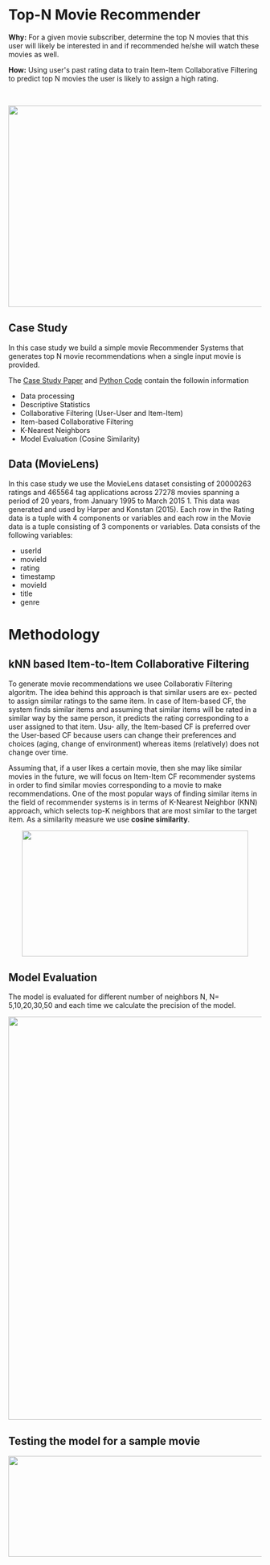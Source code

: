 # Top-N Movie Recommender

**Why:** For a given movie subscriber, determine the top N movies that this user will likely be interested in and if recommended he/she will watch these movies as well.

**How:** Using user's past rating data to train Item-Item Collaborative Filtering to predict top N movies the user is likely to assign a high rating.

<br>

<p align="center">
    <img src="https://miro.medium.com/max/1132/1*N0-ikjPv4RUVvS-6KCgLPg.jpeg?raw=true"
  width=699" height="400">
</p> 
                         
## Case Study 
In this case study we build a simple movie Recommender Systems that generates top N movie recommendations when a single input movie is provided.

The <a href="https://github.com/TatevKaren/data-science-popular-algorithms/blob/main/TopN_MovieRecommender.pdf"> Case Study Paper</a> and <a href="https://github.com/TatevKaren/DataScience/blob/main/TopN_MovieRecommender.py">Python Code</a> contain the followin information<br>

- Data processing
- Descriptive Statistics
- Collaborative Filtering (User-User and Item-Item)
- Item-based Collaborative Filtering
- K-Nearest Neighbors
- Model Evaluation (Cosine Similarity)

## Data (MovieLens)
In this case study we use the MovieLens dataset consisting of 20000263 ratings and 465564 tag applications across 27278 movies spanning a period of 20 years, from January 1995 to March 2015 1. This data was generated and used by Harper and Konstan (2015). Each row in the Rating data is a tuple with 4 components or variables and each row in the Movie data is a tuple consisting of 3 components or variables. Data consists of the following variables:
- userId
- movieId
- rating
- timestamp
- movieId
- title
- genre

# Methodology
## kNN based Item-to-Item Collaborative Filtering
To generate movie recommendations we usee Collaborativ Filtering algoritm. The idea behind this approach is that similar users are ex- pected to assign similar ratings to the same item. In case of Item-based CF, the system finds similar items and assuming that similar items will be rated in a similar way by the same person, it predicts the rating corresponding to a user assigned to that item. Usu- ally, the Item-based CF is preferred over the User-based CF because users can change their preferences and choices (aging, change of environment) whereas items (relatively) does not change over time.

Assuming that, if a user likes a certain movie, then she may like similar movies in the future, we will focus on Item-Item CF recommender systems in order to find similar movies corresponding to a movie to make recommendations. One of the most popular ways of finding similar items in the field of recommender systems is in terms of K-Nearest Neighbor (KNN) approach, which selects top-K neighbors that are most similar to the target item. As a similarity measure we use **cosine similarity**.
<p align="center">
    <img src="https://github.com/TatevKaren/TatevKaren-data-science-portfolio/blob/main/Movie_Recommender/Movie%20Similarity.png?raw=true"
  width=450" height="250">
</p> 
                         
                         
## Model Evaluation
The model is evaluated for different number of neighbors N, N= 5,10,20,30,50 and each time we calculate the precision of the model.                        
<p align="center">
<img src="https://github.com/TatevKaren/TatevKaren-data-science-portfolio/blob/main/Movie_Recommender/Recommender%20Model%20Evaluation.png?raw=true"
  width=700" height="800">
</p> 
 
## Testing the model for a sample movie 
<p align="center">
<img src="https://github.com/TatevKaren/TatevKaren-data-science-portfolio/blob/main/Movie_Recommender/Recommender%20Model%20Sample%20Output.png?raw=true"
  width=600" height="200">
</p> 





